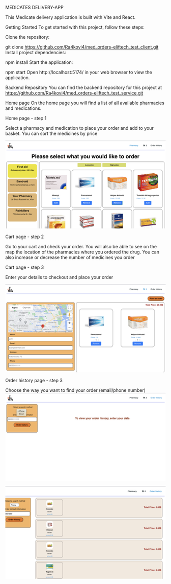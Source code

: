 MEDICATES DELIVERY-APP

This Medicate delivery application is built with Vite and React.

Getting Started
To get started with this project, follow these steps:

Clone the repository:

git clone <https://github.com/Ra4kovi4/med_orders-eliftech_test_client.git>
Install project dependencies:

npm install
Start the application:

npm start
Open http://localhost:5174/ in your web browser to view the application.

Backend Repository
You can find the backend repository for this project at https://github.com/Ra4kovi4/med_orders-eliftech_test_service.git

Home page
On the home page you will find a list of all available pharmacies and medications.

Home page - step 1

Select a pharmacy and medication to place your order and add to your basket. You can sort the medicines by price

![alt text](image-1.png)

Cart page - step 2

Go to your cart and check your order. You will also be able to see on the map the location of the pharmacies where you ordered the drug. You can also increase or decrease the number of medicines you order

Cart page - step 3

Enter your details to checkout and place your order

![alt text](image-2.png)

Order history page - step 3

Choose the way you want to find your order (email/phone number)
![alt text](image-3.png)

![alt text](image-4.png)

